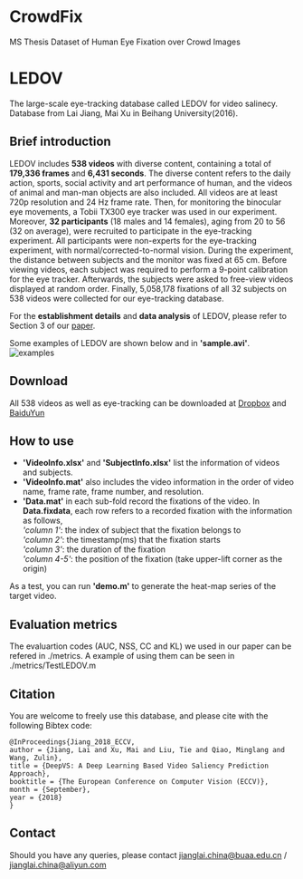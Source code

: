 # CrowdFix
MS Thesis Dataset of Human Eye Fixation over Crowd Images


LEDOV
==========
The large-scale eye-tracking database called LEDOV for video salinecy. Database from Lai Jiang, Mai Xu in Beihang University(2016). 

## Brief introduction
LEDOV includes **538 videos** with diverse content, containing a total of **179,336 frames** and **6,431 seconds**. The diverse content refers to the daily action, sports, social activity and art performance of human, and the videos of animal and man-man objects are also included. All videos are at least 720p resolution and 24 Hz frame rate. Then, for monitoring the binocular eye movements, a Tobii TX300 eye tracker  was used in our experiment. Moreover, **32 participants** (18 males and 14 females), aging from 20 to 56 (32 on average), were recruited to participate in the eye-tracking experiment. All participants were non-experts for the eye-tracking experiment, with normal/corrected-to-normal vision. During the experiment, the distance between subjects and the monitor was fixed at 65 cm. Before viewing videos, each subject was required to perform a 9-point calibration for the eye tracker. Afterwards, the subjects were asked to free-view videos displayed at random order. Finally, 5,058,178 fixations of all 32 subjects on 538 videos were collected for our eye-tracking database.

For the **establishment details** and **data analysis** of LEDOV, please refer to Section 3 of our [paper](http://openaccess.thecvf.com/content_ECCV_2018/html/Lai_Jiang_DeepVS_A_Deep_ECCV_2018_paper.html).

Some examples of LEDOV are shown below and in **'sample.avi'**.
![examples](/figs/data.png "examples")

## Download  
All 538 videos as well as eye-tracking can be downloaded at [Dropbox](https://www.dropbox.com/s/pc8symd9i3cky1q/LEDOV.zip?dl=0) and [BaiduYun](http://pan.baidu.com/s/1pLmfjCZ)

## How to use  
* **'VideoInfo.xlsx'** and **'SubjectInfo.xlsx'** list the information of videos and subjects.  
* **'VideoInfo.mat'** also includes the video information in the order of video name, frame rate, frame number, and resolution.  
*  **'Data.mat'** in each sub-fold record the fixations of the video. In **Data.fixdata**, each row refers to a recorded fixation with the information as follows,   
*'column 1'*: the index of subject that the fixation belongs to  
*'column 2'*: the timestamp(ms) that the fixation starts  
*'column 3'*: the duration of the fixation  
*'column 4-5'*: the position of the fixation (take upper-lift corner as the origin)

As a test, you can run **'demo.m'** to generate the heat-map series of the target video.  

## Evaluation metrics
The evaluartion codes (AUC, NSS, CC and KL) we used in our paper can be refered in ./metrics. A example of using them can be seen in ./metrics/TestLEDOV.m 

## Citation
You are welcome to freely use this database, and please cite with the following Bibtex code:

```
@InProceedings{Jiang_2018_ECCV,
author = {Jiang, Lai and Xu, Mai and Liu, Tie and Qiao, Minglang and Wang, Zulin},
title = {DeepVS: A Deep Learning Based Video Saliency Prediction Approach},
booktitle = {The European Conference on Computer Vision (ECCV)},
month = {September},
year = {2018}
} 
```

## Contact
Should you have any queries, please contact jianglai.china@buaa.edu.cn / jianglai.china@aliyun.com

